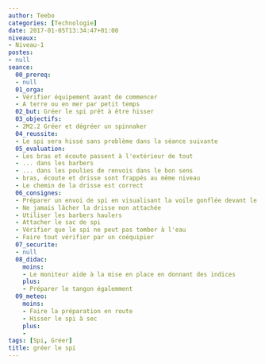```yaml
---
author: Teebo
categories: [Technologie]
date: 2017-01-05T13:34:47+01:00
niveaux:
- Niveau-1
postes:
- null
seance:
  00_prereq:
  - null
  01_orga:
  - Vérifier équipement avant de commencer
  - A terre ou en mer par petit temps
  02_but: Gréer le spi prêt à être hisser
  03_objectifs:
  - 2M2.2 Gréer et dégréer un spinnaker
  04_reussite:
  - Le spi sera hissé sans problème dans la séance suivante
  05_evaluation:
  - Les bras et écoute passent à l'extérieur de tout
  - ... dans les barbers
  - ... dans les poulies de renvois dans le bon sens
  - bras, écoute et drisse sont frappés au même niveau
  - Le chemin de la drisse est correct
  06_consignes:
  - Préparer un envoi de spi en visualisant la voile gonflée devant le bateau
  - Ne jamais lâcher la drisse non attachée
  - Utiliser les barbers haulers
  - Attacher le sac de spi
  - Vérifier que le spi ne peut pas tomber à l'eau
  - Faire tout vérifier par un coéquipier
  07_securite:
  - null
  08_didac:
    moins:
    - Le moniteur aide à la mise en place en donnant des indices
    plus:
    - Préparer le tangon égalemment
  09_meteo:
    moins:
    - Faire la préparation en route
    - Hisser le spi à sec
    plus:
    -
tags: [Spi, Gréer]
title: gréer le spi
---
```

